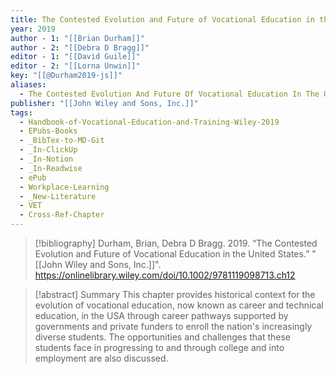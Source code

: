 ```yaml
---
title: The Contested Evolution and Future of Vocational Education in the United States
year: 2019
author - 1: "[[Brian Durham]]"
author - 2: "[[Debra D Bragg]]"
editor - 1: "[[David Guile]]"
editor - 2: "[[Lorna Unwin]]"
key: "[[@Durham2019-js]]"
aliases:
  - The Contested Evolution And Future Of Vocational Education In The United States
publisher: "[[John Wiley and Sons, Inc.]]"
tags:
  - Handbook-of-Vocational-Education-and-Training-Wiley-2019
  - EPubs-Books
  - _BibTex-to-MD-Git
  - _In-ClickUp
  - _In-Notion
  - _In-Readwise
  - ePub
  - Workplace-Learning
  - _New-Literature
  - VET
  - Cross-Ref-Chapter
---
```


> [!bibliography]
> Durham, Brian, Debra D Bragg. 2019. “The Contested Evolution and Future of Vocational Education in the United States.” "[[John Wiley and Sons, Inc.]]". https://onlinelibrary.wiley.com/doi/10.1002/9781119098713.ch12

> [!abstract]
> Summary This chapter provides historical context for the evolution of vocational education, now known as career and technical education, in the USA through career pathways supported by governments and private funders to enroll the nation's increasingly diverse students. The opportunities and challenges that these students face in progressing to and through college and into employment are also discussed.